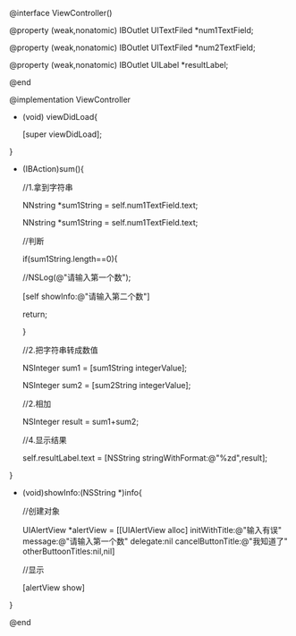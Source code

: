 @interface ViewController\(\)

@property \(weak,nonatomic\) IBOutlet UITextFiled \*num1TextField;

@property \(weak,nonatomic\) IBOutlet UITextFiled \*num2TextField;

@property \(weak,nonatomic\) IBOutlet UILabel \*resultLabel;

@end

@implementation ViewController

* \(void\) viewDidLoad{

  \[super viewDidLoad\];


}

* \(IBAction\)sum\(\){

  \/\/1.拿到字符串

  NNstring \*sum1String = self.num1TextField.text;

  NNstring \*sum1String = self.num1TextField.text;

  \/\/判断

  if\(sum1String.length==0\){

  \/\/NSLog\(@"请输入第一个数"\);

  \[self showInfo:@"请输入第二个数"\]

  return;

  }

  \/\/2.把字符串转成数值

  NSInteger sum1 = \[sum1String integerValue\];

  NSInteger sum2 = \[sum2String integerValue\];

  \/\/2.相加

  NSInteger result = sum1+sum2;

  \/\/4.显示结果

  self.resultLabel.text = \[NSString stringWithFormat:@"%zd",result\];


}

* \(void\)showInfo:\(NSString \*\)info{

  \/\/创建对象

  UIAlertView \*alertView = \[\[UIAlertView alloc\] initWithTitle:@"输入有误" message:@"请输入第一个数" delegate:nil cancelButtonTitle:@"我知道了" otherButtoonTitles:nil,nil\]

  \/\/显示

  \[alertView show\]


}

@end



